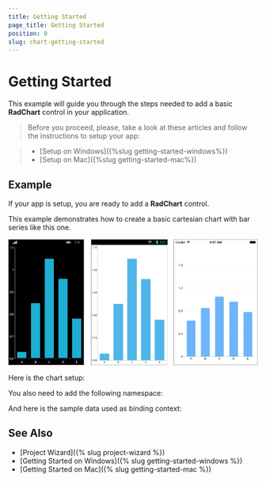 ```yaml
---
title: Getting Started
page_title: Getting Started
position: 0
slug: chart-getting-started
---
```


# Getting Started
   
This example will guide you through the steps needed to add a basic **RadChart** control in your application.

>Before you proceed, please, take a look at these articles and follow the instructions to setup your app:

>- [Setup on Windows]({%slug getting-started-windows%})
>- [Setup on Mac]({%slug getting-started-mac%})


## Example

If your app is setup, you are ready to add a **RadChart** control.

This example demonstrates how to create a basic cartesian chart with bar series like this one.

![Basic RadCartesianChart Example](../images/chart-getting-started-example.png "Basic RadCartesianChart")

Here is the chart setup:

<snippet id='chart-getting-started-xaml-chart'/>
<snippet id='chart-getting-started-csharp-chart'/> 

You also need to add the following namespace:

<snippet id='xmlns-telerikchart'/>
<snippet id='ns-telerikchart'/>

And here is the sample data used as binding context:

<snippet id='chart-getting-started-viewmodel'/>

## See Also

- [Project Wizard]({% slug project-wizard %})
- [Getting Started on Windows]({% slug getting-started-windows %})
- [Getting Started on Mac]({% slug getting-started-mac %})